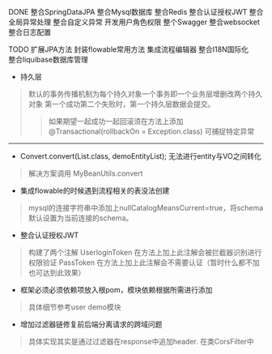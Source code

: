 DONE 
整合SpringDataJPA 整合Mysql数据库  整合Redis 整合认证授权JWT
整合全局异常处理 整合自定义异常 开发用户角色权限 整个Swagger
整合websocket 整合日志配置

TODO 
扩展JPA方法 封装flowable常用方法 集成流程编辑器
整合I18N国际化   
整合liquibase数据库管理

* 持久层
> 默认的事务传播机制为每个持久对象一个事务即一个业务层增删改两个持久对象 第一个成功第二个失败时，第一个持久层数据会提交。
>> 如果期望一起成功一起回滚须在方法上添加@Transactional(rollbackOn = Exception.class) 可捕捉特定异常

-------------------------------------------------
* Convert.convert(List.class, demoEntityList); 无法进行entity与VO之间转化 
> 解决方案调用 MyBeanUtils.convert

* 集成flowable的时候遇到流程相关的表没法创建
> mysql的连接字符串中添加上nullCatalogMeansCurrent=true，将schema默认设置为当前连接的schema。

* 整合认证授权JWT 
> 构建了两个注解 UserloginToken 在方法上加上此注解会被拦截器识别进行权限验证 
> PassToken 在方法上加上此注解会不需要认证（暂时什么都不加也可达到此效果） 

* 框架必须必须依赖项放入根pom，模块依赖根据所需进行添加
> 具体细节参考user demo模块

* 增加过滤器链修复前后端分离请求的跨域问题
> 具体实现其实是通过过滤器在response中追加header. 在类CorsFilter中
